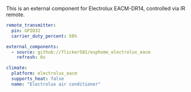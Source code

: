 This is an external component for Electrolux EACM-DR14, controlled via IR remote.

```yaml
remote_transmitter:
  pin: GPIO32
  carrier_duty_percent: 50%

external_components:
  - source: github://flicker581/esphome_electrolux_eacm
    refresh: 0s 

climate:
  platform: electrolux_eacm
  supports_heat: false
  name: "Electrolux air conditioner"
```
